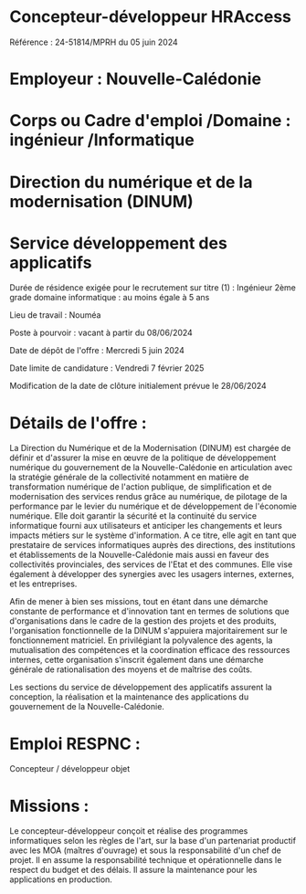 # Concepteur-développeur HRAccess

Référence : 24-51814/MPRH du 05 juin 2024

# Employeur : Nouvelle-Calédonie

# Corps ou Cadre d'emploi /Domaine : ingénieur /Informatique

# Direction du numérique et de la modernisation (DINUM)

# Service développement des applicatifs

Durée de résidence exigée pour le recrutement sur titre (1) : Ingénieur 2ème grade domaine informatique : au moins égale à 5 ans

Lieu de travail : Nouméa

Poste à pourvoir : vacant à partir du 08/06/2024

Date de dépôt de l'offre : Mercredi 5 juin 2024

Date limite de candidature : Vendredi 7 février 2025

Modification de la date de clôture initialement prévue le 28/06/2024

# Détails de l'offre :

La Direction du Numérique et de la Modernisation (DINUM) est chargée de définir et d'assurer la mise en œuvre de la politique de développement numérique du gouvernement de la Nouvelle-Calédonie en articulation avec la stratégie générale de la collectivité notamment en matière de transformation numérique de l'action publique, de simplification et de modernisation des services rendus grâce au numérique, de pilotage de la performance par le levier du numérique et de développement de l'économie numérique. Elle doit garantir la sécurité et la continuité du service informatique fourni aux utilisateurs et anticiper les changements et leurs impacts métiers sur le système d'information. A ce titre, elle agit en tant que prestataire de services informatiques auprès des directions, des institutions et établissements de la Nouvelle-Calédonie mais aussi en faveur des collectivités provinciales, des services de l'Etat et des communes. Elle vise également à développer des synergies avec les usagers internes, externes, et les entreprises.

Afin de mener à bien ses missions, tout en étant dans une démarche constante de performance et d'innovation tant en termes de solutions que d'organisations dans le cadre de la gestion des projets et des produits, l'organisation fonctionnelle de la DINUM s'appuiera majoritairement sur le fonctionnement matriciel. En privilégiant la polyvalence des agents, la mutualisation des compétences et la coordination efficace des ressources internes, cette organisation s'inscrit également dans une démarche générale de rationalisation des moyens et de maîtrise des coûts.

Les sections du service de développement des applicatifs assurent la conception, la réalisation et la maintenance des applications du gouvernement de la Nouvelle-Calédonie.

# Emploi RESPNC :

Concepteur / développeur objet

# Missions :

Le concepteur-développeur conçoit et réalise des programmes informatiques selon les règles de l'art, sur la base d'un partenariat productif avec les MOA (maîtres d'ouvrage) et sous la responsabilité d'un chef de projet. Il en assume la responsabilité technique et opérationnelle dans le respect du budget et des délais. Il assure la maintenance pour les applications en production.
